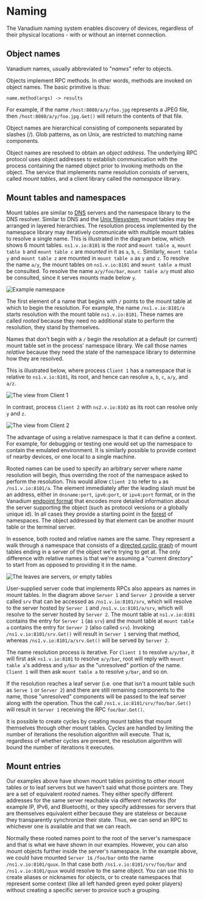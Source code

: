 # Naming

<!-- TODO(sadovsky): Fix embedded img tags. -->

The Vanadium naming system enables discovery of devices, regardless of their
physical locations - with or without an internet connection.

## Object names

Vanadium names, usually abbreviated to "_names_" refer to objects.

Objects implement RPC methods.  In other words, methods are invoked on
object names. The basic primitive is thus:

    name.method(args) -> results

For example, if the name `/host:8080/a/y/foo.jpg` represents a JPEG file, then
`/host:8080/a/y/foo.jpg.Get()` will return the contents of that file.

Object names are hierarchical consisting of components separated by slashes (/).
Glob patterns, as on Unix, are restricted to matching name components.

Object names are resolved to obtain an _object address_. The underlying RPC
protocol uses object addresses to establish communication with the process
containing the named object prior to invoking methods on the object. The service
that implements name resolution consists of servers, called _mount tables_, and
a client library called the _namespace_ library.

## Mount tables and namespaces

Mount tables are similar to [DNS][DNS] servers and the namespace library to the
DNS resolver. Similar to DNS and the [Unix filesystem][Unix filesystem], mount
tables may be arranged in layered hierarchies. The resolution process
implemented by the namespace library may iteratively communicate with multiple
mount tables to resolve a single name. This is illustrated in the diagram
below, which shows 6 mount tables. `ns1.v.io:8101` is the _root_ and
`mount table a`, `mount table b` and `mount table c` are _mounted_ in it as `a`,
`b`, `c`. Similarly, `mount table y` and `mount table z` are mounted in
`mount table a` as `y` and `z`. To resolve the name `a/y`, the mount tables on
`ns1.v.io:8101` and `mount table a` must be consulted. To resolve the name
`a/y/foo/bar`, `mount table a/y` must also be consulted, since it serves
mounts made below `y`.

![Example namespace](/images/concepts/namespace-generic.svg)

The first element of a name that begins with `/` points to the mount table at
which to begin the resolution. For example, the name `/ns1.v.io:8101/a` starts
resolution with the mount table `ns1.v.io:8101`. These names are called _rooted_
because they need no additional state to perform the resolution, they stand by
themselves.

Names that don't begin with a `/` begin the resolution at a default (or
current) mount table set in the process' namespace library. We
call those names _relative_ because they need the state of the namespace
library to determine how they are resolved.

This is illustrated below, where process `Client 1` has a namespace
that is relative to `ns1.v.io:8101`, its root, and hence can resolve
`a`, `b`, `c`, `a/y`, and `a/z`.

![The view from Client 1](/images/concepts/namespace-client1.svg)

In contrast, process `Client 2` with `ns2.v.io:8102` as its root can
resolve only `y` and `z`.

![The view from Client 2](/images/concepts/namespace-client2.svg)

The advantage of using a relative namespace is that it can define a context.
For example, for debugging or testing one would set up the namespace to
contain the emulated environment. It is similarly possible to provide context
of nearby devices, or one local to a single machine.

Rooted names can be used to specify an arbitrary server where name resolution
will begin, thus overriding the root of the namespace asked to perform the
resolution. This would allow `Client 2` to refer to `a` as `/ns1.v.io:8101/a`.
The element immediately after the leading slash must be an address, either in
`dnsname:port`, `ipv6:port`, or `ipv4:port` format, or in the Vanadium
[endpoint format][endpoint] that encodes more detailed information about the
server supporting the object (such as protocol versions or a globally unique
id). In all cases they provide a starting point in the [forest][forest] of
namespaces. The object addressed by that element can be another mount table or
the terminal server.

In essence, both rooted and relative names are the same. They represent a walk
through a namespace that consists of a [directed cyclic graph][DCG] of mount
tables ending in a server of the object we're trying to get at. The only
difference with relative names is that we're assuming a "current directory" to
start from as opposed to providing it in the name.

![The leaves are servers, or empty
 tables](/images/concepts/namespace-with-servers.svg)

User-supplied server code that implements RPCs also appears as names in mount
tables. In the diagram above `Server 1` and `Server 2` provide a server called
`srv` that can be accessed as `/ns1.v.io:8101/srv`, which will
resolve to the server hosted by `Server 1` and `/ns1.v.io:8101/a/srv`,
which will resolve to the server hosted by `Server 2`. The mount table at
`ns1.v.io:8101` contains the entry for `Server 1` (as `srv`) and the
mount table at `mount table a` contains the entry for
`Server 2` (also called `srv`). Invoking `/ns1.v.io:8101/srv.Get()`
will result in `Server 1` serving that method, whereas
`/ns1.v.io:8101/a/srv.Get()` will be served by `Server 2`.

The name resolution process is iterative. For `Client 1` to resolve `a/y/bar`,
it will first ask `ns1.v.io:8101` to resolve `a/y/bar`, root
will reply with `mount table a`'s address and `y/bar` as the "unresolved"
portion of the name. `Client 1` will then ask `mount table a` to resolve
`y/bar`, and so on.

If the resolution reaches a leaf server (i.e. one that isn't
a mount table such as `Serve 1` or `Server 2`) and there
are still remaining components to the name, those
"unresolved" components will be passed to the leaf server along with the operation.
Thus the call `/ns1.v.io:8101/srv/foo/bar.Get()` will result in `Server 1` receiving
the RPC `foo/bar.Get()`.

It is possible to create cycles
by creating mount tables that mount themselves through other mount tables. Cycles are
handled by limiting the number of iterations the resolution algorithm will
execute. That is, regardless of whether cycles are present, the
resolution algorithm will bound the number of iterations it executes.

## Mount entries

Our examples above have shown mount tables pointing to other mount tables or to
leaf servers but we haven't said what those pointers are.  They are a set of
equivalent _rooted_ names.  They either specify different addresses for the same
server reachable via different networks (for example IP, IPv6, and Bluetooth),
or they specify addresses for servers that are themselves equivalent either
because they are stateless or because they transparently synchronize their
state.  Thus, we can send an RPC to whichever one is available and that we can
reach.

Normally these rooted names point to the root of the server's namespace and that
is what we have shown in our examples.  However, you can also mount objects
further inside the server's namespace.  In the example above, we could have
mounted `Server 1`s `/foo/bar` onto the name `/ns1.v.io:8101/quux`.  In that
case both `/ns1.v.io:8101/srv/foo/bar` and `/ns1.v.io:8101/quux` would resolve
to the same object. You can use this to create aliases or nicknames for objects,
or to create namespaces that represent some context (like all left handed green
eyed poker players) without creating a specific server to provice such a
grouping.

[DCG]: http://en.wikipedia.org/wiki/Cycle_graph#Directed_cycle_graph
[DNS]: http://en.wikipedia.org/wiki/Domain_Name_System
[forest]: http://en.wikipedia.org/wiki/Forest_(graph_theory)#forest
[Unix Filesystem]: http://en.wikipedia.org/wiki/Unix_File_System
[endpoint]: ../glossary.md#endpoint
